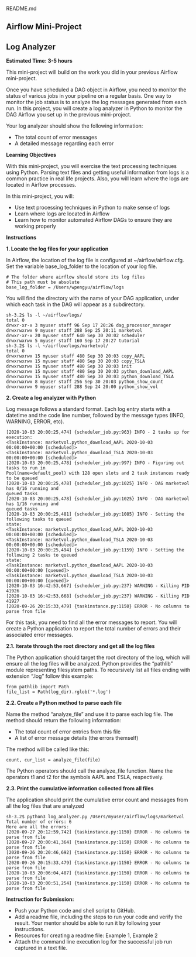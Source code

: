 README.md

## Airflow Mini-Project ##
## Log Analyzer ##

**Estimated Time: 3-5 hours**

This mini-project will build on the work you did in your previous Airflow mini-project.

Once you have scheduled a DAG object in Airflow, you need to monitor the status of various
jobs in your pipeline on a regular basis. One way to monitor the job status is to analyze the log
messages generated from each run. In this project, you will create a log analyzer in Python to
monitor the DAG Airflow you set up in the previous mini-project.

Your log analyzer should show the following information:
* The total count of error messages
* A detailed message regarding each error

**Learning Objectives**

With this mini-project, you will exercise the text processing techniques using Python. Parsing
text files and getting useful information from logs is a common practice in real life projects. Also,
you will learn where the logs are located in Airflow processes.

In this mini-project, you will:
* Use text processing techniques in Python to make sense of logs
* Learn where logs are located in Airflow
* Learn how to monitor automated Airflow DAGs to ensure they are working properly

**Instructions**

**1. Locate the log files for your application**

In Airflow, the location of the log file is configured at ~/airflow/airflow.cfg. Set the variable
base_log_folder to the location of your log file.

```
# The folder where airflow should store its log files
# This path must be absolute
base_log_folder = /Users/wpengyu/airflow/logs
```

You will find the directory with the name of your DAG application, under which each task in the
DAG will appear as a subdirectory.

```
sh-3.2$ ls -l ~/airflow/logs/
total 0
drwxr-xr-x 3 myuser staff 96 Sep 17 20:26 dag_processor_manager
drwxrwxrwx 9 myuser staff 288 Sep 25 20:11 marketvol
drwxr-xr-x 20 myuser staff 640 Sep 30 20:02 scheduler
drwxrwxrwx 5 myuser staff 160 Sep 17 20:27 tutorial
sh-3.2$ ls -l ~/airflow/logs/marketvol/
total 0
drwxrwxrwx 15 myuser staff 480 Sep 30 20:03 copy_AAPL
drwxrwxrwx 15 myuser staff 480 Sep 30 20:03 copy_TSLA
drwxrwxrwx 15 myuser staff 480 Sep 30 20:03 init
drwxrwxrwx 15 myuser staff 480 Sep 30 20:03 python_download_AAPL
drwxrwxrwx 15 myuser staff 480 Sep 30 20:03 python_download_TSLA
drwxrwxrwx 8 myuser staff 256 Sep 30 20:03 python_show_count
drwxrwxrwx 9 myuser staff 288 Sep 24 20:00 python_show_vol
```

**2. Create a log analyzer with Python**

Log message follows a standard format. Each log entry starts with a datetime and the code line
number, followed by the message types (INFO, WARNING, ERROR, etc).

```
[2020-10-03 20:00:25,474] {scheduler_job.py:963} INFO - 2 tasks up for execution:
<TaskInstance: marketvol.python_download_AAPL 2020-10-03 00:00:00+00:00 [scheduled]>
<TaskInstance: marketvol.python_download_TSLA 2020-10-03 00:00:00+00:00 [scheduled]>
[2020-10-03 20:00:25,478] {scheduler_job.py:997} INFO - Figuring out tasks to run in
Pool(name=default_pool) with 128 open slots and 2 task instances ready to be queued
[2020-10-03 20:00:25,478] {scheduler_job.py:1025} INFO - DAG marketvol has 0/16 running and
queued tasks
[2020-10-03 20:00:25,478] {scheduler_job.py:1025} INFO - DAG marketvol has 1/16 running and
queued tasks
[2020-10-03 20:00:25,481] {scheduler_job.py:1085} INFO - Setting the following tasks to queued
state:
<TaskInstance: marketvol.python_download_AAPL 2020-10-03 00:00:00+00:00 [scheduled]>
<TaskInstance: marketvol.python_download_TSLA 2020-10-03 00:00:00+00:00 [scheduled]>
[2020-10-03 20:00:25,494] {scheduler_job.py:1159} INFO - Setting the following 2 tasks to queued
state:
<TaskInstance: marketvol.python_download_AAPL 2020-10-03 00:00:00+00:00 [queued]>
<TaskInstance: marketvol.python_download_TSLA 2020-10-03 00:00:00+00:00 [queued]>
[2020-10-03 16:42:53,667] {scheduler_job.py:237} WARNING - Killing PID 41926
[2020-10-03 16:42:53,668] {scheduler_job.py:237} WARNING - Killing PID 41927
[2020-09-26 20:15:33,479] {taskinstance.py:1150} ERROR - No columns to parse from file
```

For this task, you need to find all the error messages to report. You will create a Python
application to report the total number of errors and their associated error messages.

**2.1. Iterate through the root directory and get all the log files**

The Python application should target the root directory of the log, which will ensure all the log
files will be analyzed. Python provides the “pathlib” module representing filesystem paths. To
recursively list all files ending with extension “.log” follow this example:

```
from pathlib import Path
file_list = Path(log_dir).rglob('*.log')
```

**2.2. Create a Python method to parse each file**

Name the method “analyze_file” and use it to parse each log file. The method should return the
following information:
* The total count of error entries from this file
* A list of error message details (the errors themself)

The method will be called like this:

```
count, cur_list = analyze_file(file)
```

The Python operators should call the analyze_file function. Name the operators t1 and t2 for the
symbols AAPL and TSLA, respectively.

**2.3. Print the cumulative information collected from all files**

The application should print the cumulative error count and messages from all the log files that
are analyzed

```
sh-3.2$ python3 log_analyzer.py /Users/myuser/airflow/logs/marketvol
Total number of errors: 6
Here are all the errors:
[2020-09-27 20:12:59,742] {taskinstance.py:1150} ERROR - No columns to parse from file
[2020-09-27 20:00:41,364] {taskinstance.py:1150} ERROR - No columns to parse from file
[2020-09-26 20:20:46,692] {taskinstance.py:1150} ERROR - No columns to parse from file
[2020-09-26 20:15:33,479] {taskinstance.py:1150} ERROR - No columns to parse from file
[2020-10-03 20:06:04,487] {taskinstance.py:1150} ERROR - No columns to parse from file
[2020-10-03 20:00:51,254] {taskinstance.py:1150} ERROR - No columns to parse from file
```

**Instruction for Submission:**
- Push your Python code and shell script to GitHub.
- Add a readme file, including the steps to run your code and verify the result. Your mentor should be able to run it by following your instructions.
- Resources for creating a readme file: Example 1, Example 2
- Attach the command line execution log for the successful job run captured in a text file.
